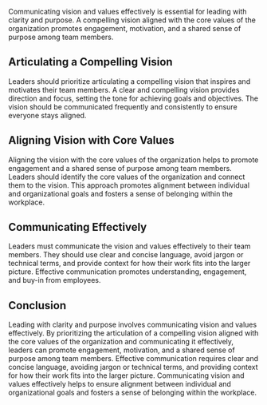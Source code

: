 
Communicating vision and values effectively is essential for leading with clarity and purpose. A compelling vision aligned with the core values of the organization promotes engagement, motivation, and a shared sense of purpose among team members.

Articulating a Compelling Vision
--------------------------------

Leaders should prioritize articulating a compelling vision that inspires and motivates their team members. A clear and compelling vision provides direction and focus, setting the tone for achieving goals and objectives. The vision should be communicated frequently and consistently to ensure everyone stays aligned.

Aligning Vision with Core Values
--------------------------------

Aligning the vision with the core values of the organization helps to promote engagement and a shared sense of purpose among team members. Leaders should identify the core values of the organization and connect them to the vision. This approach promotes alignment between individual and organizational goals and fosters a sense of belonging within the workplace.

Communicating Effectively
-------------------------

Leaders must communicate the vision and values effectively to their team members. They should use clear and concise language, avoid jargon or technical terms, and provide context for how their work fits into the larger picture. Effective communication promotes understanding, engagement, and buy-in from employees.

Conclusion
----------

Leading with clarity and purpose involves communicating vision and values effectively. By prioritizing the articulation of a compelling vision aligned with the core values of the organization and communicating it effectively, leaders can promote engagement, motivation, and a shared sense of purpose among team members. Effective communication requires clear and concise language, avoiding jargon or technical terms, and providing context for how their work fits into the larger picture. Communicating vision and values effectively helps to ensure alignment between individual and organizational goals and fosters a sense of belonging within the workplace.
